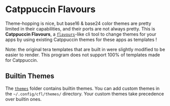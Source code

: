 # Catppuccin Flavours

Theme-hopping is nice, but base16 & base24 color themes are pretty limited in their capabilities, and their ports are not always pretty.
This is **Catppuccin Flavours**, a [`flavours`](https://github.com/Misterio77/flavours)-like cli tool to change themes for your apps by using existing Catppuccin themes for these apps as templates !

Note: the original tera templates that are built in were slightly modified to be easier to render. This program does not support 100% of templates made for Catppuccin.

## Builtin Themes

The [`themes`](./themes) folder contains builtin themes. You can add custom themes in the `~/.config/cfl/themes/` directory. Your custom themes take precedence over builtin ones.
